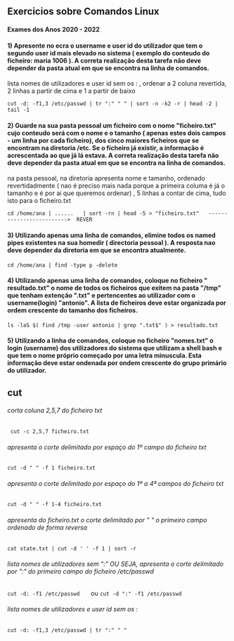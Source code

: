 ## Exercicios sobre Comandos Linux 
#### Exames dos Anos 2020 - 2022


#### 1) Apresente no ecra o username e user id do utilizador que tem o segundo user id mais elevado no sistema ( exemplo do conteudo do ficheiro: maria 1006 ). A correta realização desta tarefa não deve depender da pasta atual em que se encontra na linha de comandos. 

lista nomes de utilizadores e user id sem os : , ordenar a 2 coluna revertida, 2 linhas a partir de cima e 1 a partir de baixo

``
cut -d: -f1,3 /etc/passwd | tr ":" " " | sort -n -k2 -r | head -2 | tail -1 
``


#### 2) Guarde na sua pasta pessoal um ficheiro com o nome "ficheiro.txt" cujo conteudo será com o nome e o tamanho ( apenas estes dois campos - um linha por cada ficheiro), dos cinco maiores ficheiros que se encontram na diretoria /etc. Se o ficheiro já existir, a informação é acrescentada ao que já lá estava. A correta realização desta tarefa não deve depender da pasta atual em que se encontra na linha de comandos. 

na pasta pessoal, na diretoria apresenta nome e tamanho, ordenado revertidadmente ( nao é preciso mais nada porque a primeira columa é já o tamanho e é por ai que queremos ordenar) , 5 linhas a contar de cima, tudo isto para o ficheiro.txt 

``
cd /home/ana | ......   | sort -rn | head -5 > "ficheiro.txt"   ------------------------->  REVER
``

#### 3) Utilizando apenas uma linha de comandos, elimine todos os named pipes existentes na sua homedir ( directoria pessoal ). A resposta nao deve depender da diretoria em que se encontra atualmente.
``
cd /home/ana | find -type p -delete
``
#### 4) Utilizando apenas uma linha de comandos, coloque no ficheiro " resultado.txt" o nome de todos os ficheiros que exitem na pasta "/tmp" que tenham extenção ".txt" e pertencentes ao utilizador com o username(login) "antonio". A lista de ficheiros deve estar organizada por ordem crescente do tamanho dos ficheiros. 
``
ls -laS $( find /tmp -user antonio | grep ".txt$" ) > resultado.txt
``

#### 5) Utilizando a linha de comandos, coloque no ficheiro "nomes.txt" o login (username) dos utilizadores do sistema que utilizam a shell bash e que tem o nome próprio começado por uma letra minuscula. Esta informação deve estar ondenada por ondem crescente do grupo primário do utilizador. 



## cut 
###### corta coluna 2,5,7 do ficheiro txt
`` 
cut -c 2,5,7 ficheiro.txt
``

###### apresenta o corte delimitado por espaço do 1º campo do ficheiro txt
``
 cut -d " " -f 1 ficheiro.txt
``

###### apresenta o corte delimitado por espaço do 1º a 4ª campos do ficheiro txt
``
 cut -d " " -f 1-4 ficheiro.txt
``

###### apresenta do ficheiro.txt o corte delimitado por " " o primeiro campo ordenado de forma reversa
``
cat state.txt | cut -d ' ' -f 1 | sort -r
``

###### lista nomes de utilizadores sem ":"  OU SEJA, apresenta o corte delimitado por ":" do primeiro campo do ficheiro /etc/passwd 

``
cut -d: -f1 /etc/passwd   
``
ou
``
cut -d ":" -f1 /etc/passwd   
``


###### lista nomes de utilizadores e user id sem os : 
``
cut -d: -f1,3 /etc/passwd | tr ":" " " 
``

